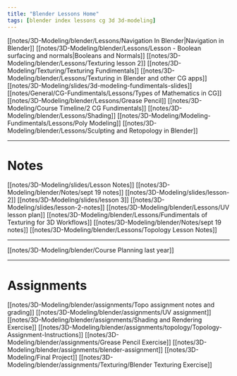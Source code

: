 ```yaml
---
title: "Blender Lessons Home"
tags: [blender index lessons cg 3d 3d-modeling]
---
```


[[notes/3D-Modeling/blender/Lessons/Navigation In Blender|Navigation in Blender]]
[[notes/3D-Modeling/blender/Lessons/Lesson - Boolean surfacing and normals|Booleans and Normals]]
[[notes/3D-Modeling/blender/Lessons/Texturing lesson 2]]
[[notes/3D-Modeling/Texturing/Texturing Fundimentals]]
[[notes/3D-Modeling/blender/Lessons/Texturing in Blender and other CG apps]]
[[notes/3D-Modeling/slides/3d-modeling-fundimentals-slides]]
[[notes/General/CG-Fundimentals/Lessons/Types of Mathematics in CG]]
[[notes/3D-Modeling/blender/Lessons/Grease Pencil]]
[[notes/3D-Modeling/Course Timeline/2 CG Fundimentals]]
[[notes/3D-Modeling/blender/Lessons/Shading]]
[[notes/3D-Modeling/Modeling-Fundimentals/Lessons/Poly Modeling]]
[[notes/3D-Modeling/blender/Lessons/Sculpting and Retopology in Blender]]



---
# Notes
[[notes/3D-Modeling/slides/Lesson Notes]]
[[notes/3D-Modeling/blender/Notes/sept 19 notes]]
[[notes/3D-Modeling/slides/lesson-2]]
[[notes/3D-Modeling/slides/lesson 3]]
[[notes/3D-Modeling/slides/lesson-2-notes]]
[[notes/3D-Modeling/blender/Lessons/UV lesson plan]]
[[notes/3D-Modeling/blender/Lessons/Fundimentals of Texturing for 3D Workflows]]
[[notes/3D-Modeling/blender/Notes/sept 19 notes]]
[[notes/3D-Modeling/blender/Lessons/Topology Lesson Notes]]


---
[[notes/3D-Modeling/blender/Course Planning last year]]



---
# Assignments
[[notes/3D-Modeling/blender/assignments/Topo assignment notes and grading]]
[[notes/3D-Modeling/blender/assignments/UV assignment]]
[[notes/3D-Modeling/blender/assignments/Shading and Rendering Exercise]]
[[notes/3D-Modeling/blender/assignments/topology/Topology-Assignment-Instructions]]
[[notes/3D-Modeling/blender/assignments/Grease Pencil Exercise]]
[[notes/3D-Modeling/blender/assignments/blender-assignment]]
[[notes/3D-Modeling/Final Project]]
[[notes/3D-Modeling/blender/assignments/Texturing/Blender Texturing Exercise]]
